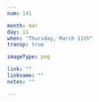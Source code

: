```yaml
---
num: 141

month: mar
day: 11
when: "Thursday, March 11th"
transp: true

imageType: png

link: ""
linkname: ""
notes: ""

---
```


